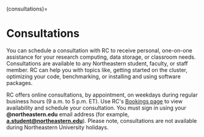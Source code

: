 (consultations)=

# Consultations

You can schedule a consultation with RC to receive personal, one-on-one assistance for your research computing, data storage, or classroom needs. Consultations are available to any Northeastern student, faculty, or staff member. RC can help you with topics like, getting started on the cluster, optimizing your code, benchmarking, or installing and using software packages.

RC offers online consultations, by appointment, on weekdays during regular business hours (9 a.m. to 5 p.m. ET). Use RC's [Bookings page](https://rc.northeastern.edu/support/consulting/) to view availability and schedule your consultation. You must sign in using your **@northeastern.edu** email address (for example, **[a.student@northeastern.edu](mailto:a.student@northeastern.edu)**). Please note, consultations are not available during Northeastern University holidays.

